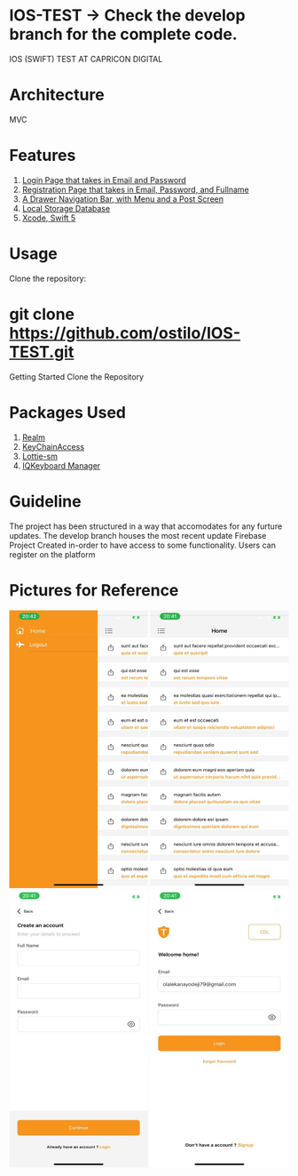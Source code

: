 # IOS-TEST -> Check the develop branch for the complete code.
IOS (SWIFT) TEST AT CAPRICON DIGITAL 

# Architecture
MVC

# Features
1. [Login Page that takes in Email and Password](#)
2. [Registration Page that takes in Email, Password, and Fullname](#)
3. [A Drawer Navigation Bar, with Menu and a Post Screen](#)
4. [Local Storage Database](#)
5. [Xcode, Swift 5](#)

# Usage
Clone the repository:

# git clone https://github.com/ostilo/IOS-TEST.git

 
Getting Started
Clone the Repository

# Packages Used

1. [Realm](#)
2. [KeyChainAccess](#)
3. [Lottie-sm](#)
4. [IQKeyboard Manager](#)


# Guideline

The project has been structured in a way that accomodates for any furture updates.
The develop branch houses the most recent update
Firebase Project Created in-order to have access to some functionality.
Users can register on the platform

# Pictures for Reference

<img src="https://github.com/ostilo/IOS-TEST/blob/main/WhatsApp%20Image%202023-11-17%20at%208.46.48%20PM.jpeg" width="250" height="500" />
<img src="https://github.com/ostilo/IOS-TEST/blob/main/WhatsApp%20Image%202023-11-17%20at%208.46.47%20PM.jpeg" width="250" height="500" />
<img src="https://github.com/ostilo/IOS-TEST/blob/main/WhatsApp%20Image%202023-11-17%20at%208.46.46%20PM%20(1).jpeg" width="250" height="500" />
<img src="https://github.com/ostilo/IOS-TEST/blob/main/WhatsApp%20Image%202023-11-17%20at%208.46.46%20PM%20(2).jpeg" width="250" height="500" />











